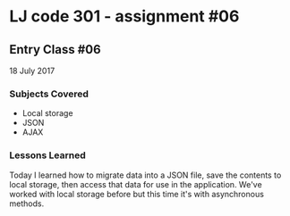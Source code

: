 # LJ code 301 - assignment #06

## Entry Class #06


18 July 2017

### Subjects Covered

  - Local storage
  - JSON
  - AJAX

### Lessons Learned

Today I learned how to migrate data into a JSON file, save the contents to local storage, then access that data for use in the application.  We've worked with local storage before but this time it's with asynchronous methods.